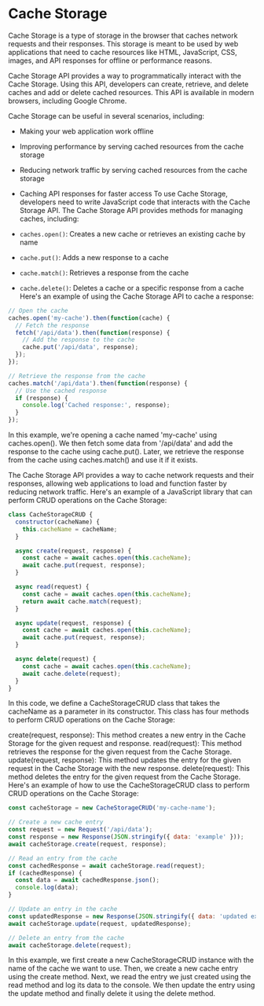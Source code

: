 Cache Storage
===

Cache Storage is a type of storage in the browser that caches network requests and their responses. This storage is meant to be used by web applications that need to cache resources like HTML, JavaScript, CSS, images, and API responses for offline or performance reasons.

Cache Storage API provides a way to programmatically interact with the Cache Storage. Using this API, developers can create, retrieve, and delete caches and add or delete cached resources. This API is available in modern browsers, including Google Chrome.

Cache Storage can be useful in several scenarios, including:

- Making your web application work offline
- Improving performance by serving cached resources from the cache storage
- Reducing network traffic by serving cached resources from the cache storage
- Caching API responses for faster access
To use Cache Storage, developers need to write JavaScript code that interacts with the Cache Storage API. The Cache Storage API provides methods for managing caches, including:

- `caches.open()`: Creates a new cache or retrieves an existing cache by name
- `cache.put()`: Adds a new response to a cache
- `cache.match()`: Retrieves a response from the cache
- `cache.delete()`: Deletes a cache or a specific response from a cache
Here's an example of using the Cache Storage API to cache a response:

```js
// Open the cache
caches.open('my-cache').then(function(cache) {
  // Fetch the response
  fetch('/api/data').then(function(response) {
    // Add the response to the cache
    cache.put('/api/data', response);
  });
});

// Retrieve the response from the cache
caches.match('/api/data').then(function(response) {
  // Use the cached response
  if (response) {
    console.log('Cached response:', response);
  }
});


```
In this example, we're opening a cache named 'my-cache' using caches.open(). We then fetch some data from '/api/data' and add the response to the cache using cache.put(). Later, we retrieve the response from the cache using caches.match() and use it if it exists.


The Cache Storage API provides a way to cache network requests and their responses, allowing web applications to load and function faster by reducing network traffic. Here's an example of a JavaScript library that can perform CRUD operations on the Cache Storage:

```js
class CacheStorageCRUD {
  constructor(cacheName) {
    this.cacheName = cacheName;
  }

  async create(request, response) {
    const cache = await caches.open(this.cacheName);
    await cache.put(request, response);
  }

  async read(request) {
    const cache = await caches.open(this.cacheName);
    return await cache.match(request);
  }

  async update(request, response) {
    const cache = await caches.open(this.cacheName);
    await cache.put(request, response);
  }

  async delete(request) {
    const cache = await caches.open(this.cacheName);
    await cache.delete(request);
  }
}

```
In this code, we define a CacheStorageCRUD class that takes the cacheName as a parameter in its constructor. This class has four methods to perform CRUD operations on the Cache Storage:

create(request, response): This method creates a new entry in the Cache Storage for the given request and response.
read(request): This method retrieves the response for the given request from the Cache Storage.
update(request, response): This method updates the entry for the given request in the Cache Storage with the new response.
delete(request): This method deletes the entry for the given request from the Cache Storage.
Here's an example of how to use the CacheStorageCRUD class to perform CRUD operations on the Cache Storage:

```js
const cacheStorage = new CacheStorageCRUD('my-cache-name');

// Create a new cache entry
const request = new Request('/api/data');
const response = new Response(JSON.stringify({ data: 'example' }));
await cacheStorage.create(request, response);

// Read an entry from the cache
const cachedResponse = await cacheStorage.read(request);
if (cachedResponse) {
  const data = await cachedResponse.json();
  console.log(data);
}

// Update an entry in the cache
const updatedResponse = new Response(JSON.stringify({ data: 'updated example' }));
await cacheStorage.update(request, updatedResponse);

// Delete an entry from the cache
await cacheStorage.delete(request);

```

In this example, we first create a new CacheStorageCRUD instance with the name of the cache we want to use. Then, we create a new cache entry using the create method. Next, we read the entry we just created using the read method and log its data to the console. We then update the entry using the update method and finally delete it using the delete method.


